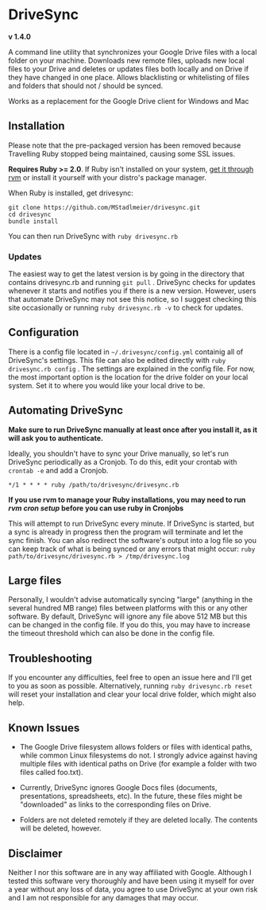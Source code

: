 # DriveSync
**v 1.4.0**

A command line utility that synchronizes your Google Drive files with a local folder on your machine. Downloads new remote files, uploads new local files to your Drive and deletes or updates files both locally and on Drive if they have changed in one place. Allows blacklisting or whitelisting of files and folders that should not / should be synced.

Works as a replacement for the Google Drive client for Windows and Mac


## Installation
Please note that the pre-packaged version has been removed because Travelling Ruby stopped being maintained, causing some SSL issues.

**Requires Ruby >= 2.0**. If Ruby isn't installed on your system, [get it through rvm](https://rvm.io/rvm/install) or install it yourself with your distro's package manager.

When Ruby is installed, get drivesync:

````
git clone https://github.com/MStadlmeier/drivesync.git
cd drivesync
bundle install
````

You can then run DriveSync with `ruby drivesync.rb`

### Updates
The easiest way to get the latest version is by going in the directory that contains drivesync.rb and running `git pull` . DriveSync checks for updates whenever it starts and notifies you if there is a new version. However, users that automate DriveSync may not see this notice, so I suggest checking this site occasionally or running `ruby drivesync.rb -v` to check for updates.

## Configuration
There is a config file located in `~/.drivesync/config.yml` containig all of DriveSync's settings.
This file can also be edited directly with `ruby drivesync.rb config` .
The settings are explained in the config file. For now, the most important option is the location for the drive folder on your local system. Set it to where you would like your local drive to be.

## Automating DriveSync
**Make sure to run DriveSync manually at least once after you install it, as it will ask you to authenticate.**

Ideally, you shouldn't have to sync your Drive manually, so let's run DriveSync periodically as a Cronjob. To do this, edit your crontab with `crontab -e` and add a Cronjob.

    */1 * * * * ruby /path/to/drivesync/drivesync.rb
**If you use rvm to manage your Ruby installations, you may need to run *rvm cron setup* before you can use ruby in Cronjobs**


This will attempt to run DriveSync every minute. If DriveSync is started, but a sync is already in progress then the program will terminate and let the sync finish. You can also redirect the software's output into a log file so you can keep track of what is being synced or any errors that might occur: `ruby path/to/drivesync/drivesync.rb > /tmp/drivesync.log`

## Large files
Personally, I wouldn't advise automatically syncing "large" (anything in the several hundred MB range) files between platforms with this or any other software. By default, DriveSync will ignore any file above 512 MB but this can be changed in the config file. If you do this, you may have to increase the timeout threshold which can also be done in the config file.

## Troubleshooting
If you encounter any difficulties, feel free to open an issue here and I'll get to you as soon as possible. Alternatively, running `ruby drivesync.rb reset` will reset your installation and clear your local drive folder, which might also help.

## Known Issues
* The Google Drive filesystem allows folders or files with identical paths, while common Linux filesystems do not. I strongly advice against having multiple files with identical paths on Drive (for example a folder with two files called foo.txt).

* Currently, DriveSync ignores Google Docs files (documents, presentations, spreadsheets, etc). In the future, these files might be "downloaded" as links to the corresponding files on Drive.

* Folders are not deleted remotely if they are deleted locally. The contents will be deleted, however.


## Disclaimer
Neither I nor this software are in any way affiliated with Google. Although I tested this software very thoroughly and have been using it myself for over a year without any loss of data, you agree to use DriveSync at your own risk and I am not responsible for any damages that may occur.
